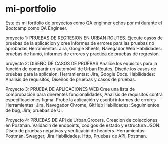 # mi-portfolio
Este es mi fortfolio de proyectos como QA enginner echos por mi durante el Bootcamp como QA Engineer.

proyecto 1:
PRUEBAS DE REGRESION EN URBAN ROUTES.
Ejecute casos de pruebas de la aplicacion y cree informes de errores para las pruebas no aprobadas
Herramientas: Jira, Google Sheets, Navegador Web 
Habilidades: pruebas de humo, informes de errores y practica de pruebas de regresion.

proyecto 2:
DISEÑO DE CASOS DE PRUEBAS
Analice los equisitos para la función de compartir un automóvil de Urban Routes. 
Diseñe los casos de pruebas para la aplicaion,
Herramientas: Jira, Google Docs.
Habilidades: Analisis de requisitos, Diseños de pruebas y casos de pruebas. 

Proyecto 3:
PRUEBA DE APLICACIONES WEB
Cree una lista de comprobación para direrentes funcionalidades,
Analisis de requisitos contra especificaciones figma.
Probe la aplicación y escribi informes de errores
Herramientas: Jira, Navegador Chrome, GitHub
Habilidades: Seguimientos de bug, Jira, pruebas de UI.

Proyecto 4:
PRUEBAS DE API de Urban.Grocers.
Creacion de colecciones en Postman.
Validacin de endpoints, codigos de estado y estructura JSON.
Diseo de pruebas negativas y verificacin de headers.
Herramientas: Postman, Swagger, Jira
Habilidades. Http, Pruebas de API, Postman. 

